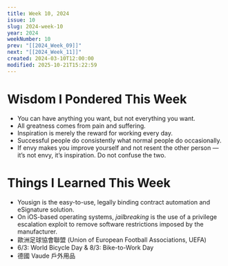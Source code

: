 ```yaml
---
title: Week 10, 2024
issue: 10
slug: 2024-week-10
year: 2024
weekNumber: 10
prev: "[[2024_Week_09]]"
next: "[[2024_Week_11]]"
created: 2024-03-10T12:00:00
modified: 2025-10-21T15:22:59
---
```


# Wisdom I Pondered This Week

* You can have anything you want, but not everything you want.
* All greatness comes from pain and suffering.
* Inspiration is merely the reward for working every day.
* Successful people do consistently what normal people do occasionally.
* If envy makes you improve yourself and not resent the other person — it’s not envy, it’s inspiration. Do not confuse the two.

# Things I Learned This Week

* Yousign is the easy-to-use, legally binding contract automation and eSignature solution.
* On iOS-based operating systems, _jailbreaking_ is the use of a privilege escalation exploit to remove software restrictions imposed by the manufacturer.
* 歐洲足球協會聯盟 (Union of European Football Associations, UEFA)
* 6/3: World Bicycle Day \& 8/3: Bike-to-Work Day
* 德國 Vaude 戶外用品
